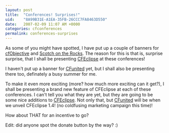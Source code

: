 ```yaml
---
layout: post
title:  "Conferences! Surprises!"
uid:	"8A99B31E-A1EA-35FB-26CCC7FA8463D550"
date:   2007-02-09 11:07 AM +0000
categories: cfconferences
permalink: conferences-surprises
---
```

As some of you might have spotted, I have put up a couple of banners for <a href="http://http://www.cfobjective.com/conference/">cfObjective</a> and <a href="http://scotch.scottishcfug.com/">Scotch on the Rocks</a>. The reason for this is that is, surprise surprise, that I shall be presenting <a href="http://www.cfeclipse.org">CFEclipse</a> at these conferences!

I haven't put up a banner for <a href="http://www.cfunited.com/2007/">CFunited</a> yet, but I shall also be presenting there too, definately a busy summer for me.

To make it even more exciting (more? how much more exciting can it get?), I shall be presenting a brand new feature of CFEclipse at each of these conferences. I can't tell you what they are yet, but they are going to be some nice additions to <a href="http://www.cfeclipse.org">CFEclipse</a>. Not only that, but <a href="http://www.cfunited.com/2007/">CFunited</a> will be when we unveil CFEclipse 1.4! (no coldfusing marketing campaign this time)!


How about THAT for an incentive to go?


Edit: did anyone spot the donate button by the way? :)